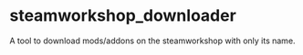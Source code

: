 # steamworkshop_downloader
 A tool to download mods/addons on the steamworkshop with only its name.
